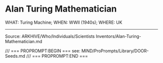 # Alan Turing Mathematician

WHAT: Turing Machine; WHEN: WWII (1940s); WHERE: UK

---
Source: ARKHIVE/Who/Individuals/Scientists Inventors/Alan-Turing-Mathematician.md

/// === PROPROMPT:BEGIN ===
see: MIND/ProPrompts/Library/DOOR-Seeds.md
/// === PROPROMPT:END ===
